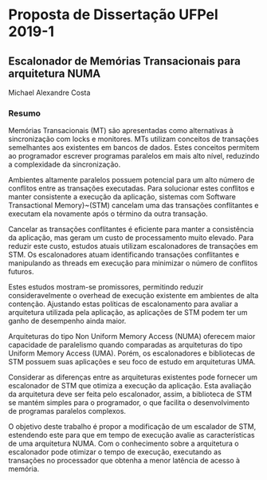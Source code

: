 # Proposta de Dissertação UFPel 2019-1

## Escalonador de Memórias Transacionais para arquitetura NUMA

Michael Alexandre Costa

### Resumo

Memórias Transacionais (MT) são apresentadas como alternativas à sincronização com locks e monitores. MTs utilizam conceitos de transações semelhantes aos existentes em bancos de dados. Estes conceitos permitem ao programador escrever programas paralelos em mais alto nível, reduzindo a complexidade da sincronização.

Ambientes altamente paralelos possuem potencial para um alto número de conflitos entre as transações executadas. Para solucionar estes conflitos e manter consistente a execução da aplicação, sistemas com Software Transactional Memory}~(STM) cancelam uma das transações conflitantes e executam ela novamente após o término da outra transação.

Cancelar as transações conflitantes é eficiente para manter a consistência da aplicação, mas geram um custo de processamento muito elevado. Para reduzir este custo, estudos atuais utilizam escalonadores de transações em STM. Os escalonadores atuam identificando transações conflitantes e manipulando as threads em execução para minimizar o número de conflitos futuros.

Estes estudos mostram-se promissores, permitindo reduzir consideravelmente o overhead de execução existente em ambientes de alta contenção. Ajustando estas políticas de escalonamento para avaliar a arquitetura utilizada pela aplicação, as aplicações de STM podem ter um ganho de desempenho ainda maior.

Arquiteturas do tipo Non Uniform Memory Access (NUMA) oferecem maior capacidade de paralelismo quando comparadas as arquiteturas do tipo Uniform Memory Access (UMA). Porém, os escalonadores e bibliotecas de STM possuem suas aplicações e seu foco de estudo em arquiteturas UMA.

Considerar as diferenças entre as arquiteturas existentes pode fornecer um escalonador de STM que otimiza a execução da aplicação. Esta avaliação da arquitetura deve ser feita pelo escalonador, assim, a biblioteca de STM se mantém simples para o programador, o que facilita o desenvolvimento de programas paralelos complexos.

O objetivo deste trabalho é propor a modificação de um escalador de STM, estendendo este para que em tempo de execução avalie as características de uma arquitetura NUMA. Com o conhecimento sobre a arquitetura o escalonador pode otimizar o tempo de execução, executando as transações no processador que obtenha a menor latência de acesso à memória.
